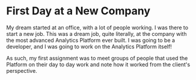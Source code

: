 # First Day at a New Company

My dream started at an office, with a lot of people working. I was there to start a new job. This was a dream job, quite literally, at the company with the most advanced Analytics Platform ever built. I was going to be a developer, and I was going to work on the Analytics Platform itself!

As such, my first assignment was to meet groups of people that used the Platform on their day to day work and note how it worked from the client's perspective.
